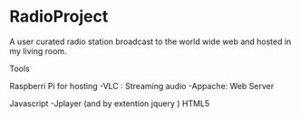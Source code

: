 # RadioProject

A user curated radio station broadcast to the world wide web and hosted in my living room.

Tools

Raspberri Pi for hosting
-VLC : Streaming audio
-Appache: Web Server

Javascript
  -Jplayer (and by extention jquery )
HTML5
